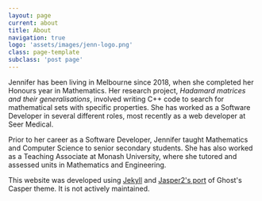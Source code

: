 ```yaml
---
layout: page
current: about
title: About
navigation: true
logo: 'assets/images/jenn-logo.png'
class: page-template
subclass: 'post page'
---
```


Jennifer has been living in Melbourne since 2018, when she completed her Honours year in Mathematics. Her research project, *Hadamard matrices and their generalisations*, involved writing C++ code to search for mathematical sets with specific properties. She has worked as a Software Developer in several different roles, most recently as a web developer at Seer Medical.

Prior to her career as a Software Developer, Jennifer taught Mathematics and Computer Science to senior secondary students. She has also worked as a Teaching Associate at Monash University, where she tutored and assessed units in Mathematics and Engineering.

This website was developed using [Jekyll](https://jekyllrb.com/) and [Jasper2's port](https://github.com/jekyller/jasper2) of Ghost's Casper theme. It is not actively maintained.